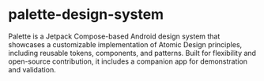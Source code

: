 # palette-design-system
Palette is a Jetpack Compose-based Android design system that showcases a customizable implementation of Atomic Design principles, including reusable tokens, components, and patterns. Built for flexibility and open-source contribution, it includes a companion app for demonstration and validation.
